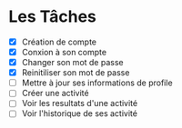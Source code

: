 # Les Tâches
- [x] Création de compte
- [x] Conxion à son compte
- [x] Changer son mot de passe
- [x] Reinitiliser son mot de passe
- [ ] Mettre à jour ses informations de profile
- [ ] Créer une activité
- [ ] Voir les resultats d'une activité
- [ ] Voir l'historique de ses activité